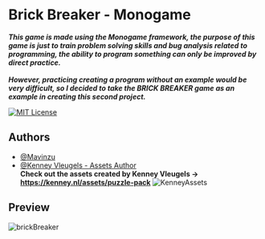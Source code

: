 # Brick Breaker - Monogame

***This game is made using the Monogame framework, the purpose of this game is just to train problem solving skills and bug analysis related to programming, the ability to program something can only be improved by direct practice.*** <br> <br>
  ***However, practicing creating a program without an example would be very difficult, so I decided to take the *BRICK BREAKER* game as an example in creating this second project.***

[![MIT License](https://img.shields.io/badge/License-MIT-green.svg)](https://choosealicense.com/licenses/mit/)



## Authors

- [@Mavinzu](https://github.com/Mavinzu)
- [@Kenney Vleugels - Assets Author](https://kenney.nl/) <br>
**Check out the assets created by Kenney Vleugels -> https://kenney.nl/assets/puzzle-pack**
  ![KenneyAssets](https://github.com/user-attachments/assets/83d5df0c-5744-4d3f-8dff-fabdd2111f52)


## Preview
![brickBreaker](https://github.com/user-attachments/assets/2224bcc8-6463-46b6-b073-a698c414dbd6)

